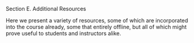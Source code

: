 Section E. Additional Resources

Here we present a variety of resources, some of which are incorporated into the course already, some that entirely offline, but all of which might prove useful to students and instructors alike.


